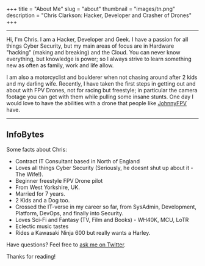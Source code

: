 +++
title = "About Me"
slug = "about"
thumbnail = "images/tn.png"
description = "Chris Clarkson: Hacker, Developer and Crasher of Drones"
+++

---------------------------
Hi, I'm Chris. I am a Hacker, Developer and Geek. I have a passion for all things Cyber Security, but my main areas of focus are in Hardware "hacking" (making and breaking) and the Cloud. You can never know everything, but knowledge is power; so I always strive to learn something new as often as family, work and life allow.

I am also a motorcyclist and boulderer when not chasing around after 2 kids and my darling wife. Recently, I have taken the first steps in getting out and about with FPV Drones, not for racing but freestyle; in particular the camera footage you can get with them while pulling some insane stunts. One day I would love to have the abilities with a drone that people like [JohnnyFPV](https://www.youtube.com/channel/UC7O8KgJdsE_e9op3vG-p2dg) have.

---------------------------

## InfoBytes

Some facts about Chris:

* Contract IT Consultant based in North of England
* Loves all things Cyber Security (Seriously, he doesnt shut up about it - The Wife!).
* Beginner freestyle FPV Drone pilot
* From West Yorkshire, UK.
* Married for 7 years.
* 2 Kids and a Dog too.
* Crossed the IT-verse in my career so far, from SysAdmin, Development, Platform, DevOps, and finally into Security.
* Loves Sci-Fi and Fantasy (TV, Film and Books) - WH40K, MCU, LoTR
* Eclectic music tastes
* Rides a Kawasaki Ninja 600 but really wants a Harley.


Have questions? Feel free to [ask me on Twitter](https://twitter.com/ClarksonCJ).

Thanks for reading!
